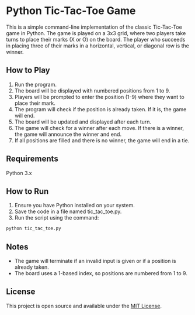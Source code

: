 # Python Tic-Tac-Toe Game
This is a simple command-line implementation of the classic Tic-Tac-Toe game in Python. The game is played on a 3x3 grid, where two players take turns to place their marks (X or O) on the board. The player who succeeds in placing three of their marks in a horizontal, vertical, or diagonal row is the winner.

## How to Play
1. Run the program.
2. The board will be displayed with numbered positions from 1 to 9.
3. Players will be prompted to enter the position (1-9) where they want to place their mark.
4. The program will check if the position is already taken. If it is, the game will end.
5. The board will be updated and displayed after each turn.
6. The game will check for a winner after each move. If there is a winner, the game will announce the winner and end.
7. If all positions are filled and there is no winner, the game will end in a tie.

## Requirements
Python 3.x

## How to Run
1. Ensure you have Python installed on your system.
2. Save the code in a file named tic_tac_toe.py.
3. Run the script using the command:
```bash
python tic_tac_toe.py
```

## Notes
- The game will terminate if an invalid input is given or if a position is already taken.
- The board uses a 1-based index, so positions are numbered from 1 to 9.

## License
This project is open source and available under the [MIT License](https://opensource.org/licenses/MIT).